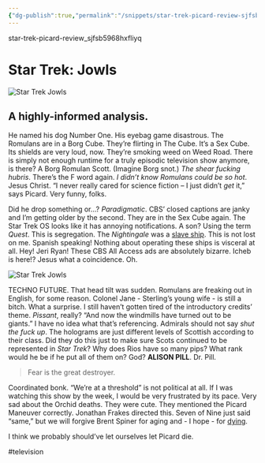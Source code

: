 ```yaml
---
{"dg-publish":true,"permalink":"/snippets/star-trek-picard-review-sjfsb5968hxfliyq/","dgHomeLink":true,"dgPassFrontmatter":false}
---
```


star-trek-picard-review_sjfsb5968hxfliyq

# Star Trek: Jowls

![Star Trek Jowls](https://i.snap.as/v7sn60X.png)

## A highly-informed analysis.

<!--more-->

He named his dog Number One. His eyebag game disastrous. The Romulans are in a Borg Cube. They’re flirting in The Cube. It’s a Sex Cube. Its shields are very loud, now. They’re smoking weed on Weed Road. There is simply not enough runtime for a truly episodic television show anymore, is there? A Borg Romulan Scott. (Imagine Borg snot.) *The shear fucking hubris*. There’s the F word again. *I didn’t know Romulans could be so hot*. Jesus Christ. “I never really cared for science fiction – I just didn’t *get* it,” says Picard. Very funny, folks.

Did he drop something or...? *Paradigmatic*. CBS’ closed captions are janky and I’m getting older by the second. They are in the Sex Cube again. The Star Trek OS looks like it has annoying notifications. A son? Using the term *Quest*. This is segregation. The *Nightingale* was a [slave ship](http://www.bruzelius.info/Nautica/Ships/Clippers/Nightingale%281851%29.html). This is not lost on me. Spanish speaking! Nothing about operating these ships is visceral at all. Hey! Jeri Ryan! These CBS All Access ads are absolutely bizarre. Icheb is here!? Jesus what a coincidence. Oh.

![Star Trek Jowls](https://i.snap.as/m7hZ1W0.png)

TECHNO FUTURE. That head tilt was sudden. Romulans are freaking out in English, for some reason. Colonel Jane - Sterling’s young wife - is still a bitch. What a surprise. I still haven’t gotten tired of the introductory credits’ theme. *Pissant*, really? “And now the windmills have turned out to be giants.” I have no idea what that’s referencing. Admirals should not say *shut the fuck up*. The holograms are just different levels of Scottish according to their class. Did they do this just to make sure Scots continued to be represented in *Star Trek*? Why does Rios have so many pips? What rank would he be if he put all of them on? God? **ALISON PILL**. Dr. Pill. 

> Fear is the great destroyer.

Coordinated bonk. “We’re at a threshold” is not political at all. If I was watching this show by the week, I would be very frustrated by its pace. Very sad about the Orchid deaths. They were cute. They mentioned the Picard Maneuver correctly. Jonathan Frakes directed this. Seven of Nine just said “same,” but we will forgive Brent Spiner for aging and - I hope - for [dying](https://www.digitalspy.com/tv/ustv/a31959862/star-trek-picard-brent-spiner-finished-playing-data/). 

I think we probably should’ve let ourselves let Picard die.

#television